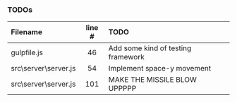 ### TODOs
| Filename | line # | TODO
|:------|:------:|:------
| gulpfile.js | 46 | Add some kind of testing framework
| src\server\server.js | 54 | Implement space-y movement
| src\server\server.js | 101 | MAKE THE MISSILE BLOW UPPPPP
